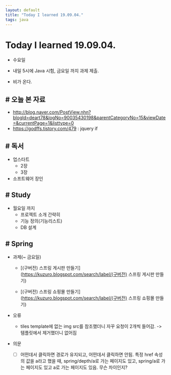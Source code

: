 ```yaml
---
layout: default
title: "Today I learned 19.09.04."
tags: java
---
```


# Today I learned 19.09.04.
- 수요일
- 내일 5시에 Java 시험, 금요일 까지 과제 제출.

- 비가 온다.



## # 오늘 본 자료

- http://blog.naver.com/PostView.nhn?blogId=deart78&logNo=90035430198&parentCategoryNo=15&viewDate=&currentPage=1&listtype=0
- https://godffs.tistory.com/479 : jquery if




## # 독서

- 업스타트
  - 2장
  - 3장
- 소프트웨어 장인



## # Study

- 월요일 까지
  - 프로젝트 소개 간략히
  - 기능 정의(기능리스트)
  - DB 설계



## # Spring

- 과제(~ 금요일)

  - [(구버전) 스프링 게시판 만들기](https://kuzuro.blogspot.com/search/label/(구버전) 스프링 게시판 만들기)

  - [(구버전) 스프링 쇼핑몰 만들기](https://kuzuro.blogspot.com/search/label/(구버전) 스프링 쇼핑몰 만들기)

- 오류
  - tiles template에 없는 img src를 참조했더니 자꾸 요청이 2개씩 들어감. -> 템플릿에서 제거했더니 없어짐
- 의문
  - [ ] 어떤데서 클릭하면 경로가 유지되고, 어떤데서 클릭하면 안됨. 특정 href 속성의 값을 a라고 했을 때, spring/depth/a로 가는 페이지도 있고, spring/a로 가는 페이지도 있고 a로 가는 페이지도 있음. 무슨 차이인지?